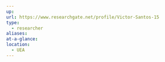 ```yaml
---
up: 
url: https://www.researchgate.net/profile/Victor-Santos-15
type:
  - researcher
aliases: 
at-a-glance: 
location:
  - UEA
---
```

